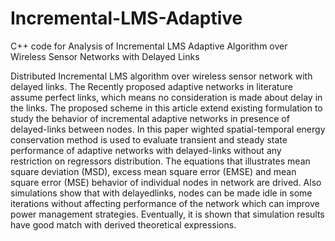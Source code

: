 # Incremental-LMS-Adaptive
C++ code for Analysis of Incremental LMS Adaptive Algorithm over Wireless Sensor Networks with Delayed Links


Distributed Incremental LMS algorithm over wireless sensor network with delayed links. 
The Recently proposed adaptive networks in literature assume perfect links, which means no consideration is made about delay in the links. The proposed scheme in this article extend existing formulation to study the behavior of incremental adaptive networks in presence of delayed-links between nodes. In this paper wighted spatial-temporal energy conservation method is used to evaluate transient and steady state performance of adaptive networks with delayed-links without any restriction on regressors distribution. The equations that illustrates mean square deviation (MSD), excess mean square error (EMSE) and mean square error (MSE) behavior of individual nodes in network are drived. Also simulations show that with delayedlinks, nodes can be made idle in some iterations without affecting performance of the network which can improve power management strategies. Eventually, it is shown that simulation results have good match with derived theoretical expressions.
